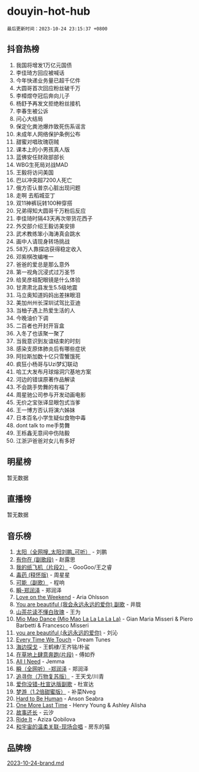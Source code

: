 # douyin-hot-hub

`最后更新时间：2023-10-24 23:15:37 +0800`

## 抖音热榜

1. 我国将增发1万亿元国债
1. 李佳琦方回应被喊话
1. 今年快递业务量已超千亿件
1. 大圆哥首次回应粉丝破千万
1. 李樟煜夺冠后奔向儿子
1. 杨舒予再发文拒绝粉丝接机
1. 李春生被公诉
1. 问心大结局
1. 保定化粪池爆炸致死伤系谣言
1. 未成年人网络保护条例公布
1. 甜蜜对唱玫瑰窃贼
1. 课本上的小男孩真人版
1. 蓝佛安任财政部部长
1. WBG生死局对战MAD
1. 王毅将访问美国
1. 巴以冲突超7200人死亡
1. 俄方否认普京心脏出现问题
1. 走啊 去稻城亚丁
1. 双11神裤玩转100种穿搭
1. 兄弟得知大圆哥千万粉后反应
1. 李佳琦时隔43天再次带货花西子
1. 外交部介绍王毅访美安排
1. 武术教练笨小海涛真会跳水
1. 画中人请现身转场挑战
1. 58万人靠探店获得稳定收入
1. 邓紫棋改编唯一
1. 爸爸的爱总是那么意外
1. 第一视角沉浸式过万圣节
1. 给吴彦祖配眼镜是什么体验
1. 甘肃肃北县发生5.5级地震
1. 马立奥知道妈妈出差抹眼泪
1. 美加州州长深圳试驾比亚迪
1. 当柚子遇上热爱生活的人
1. 今晚油价下调
1. 二百者也开封开盲盒
1. 入冬了也该聚一聚了
1. 当我意识到友谊结束的时刻
1. 感染支原体肺炎后有哪些症状
1. 阿拉斯加数十亿只雪蟹饿死
1. 疯狂小杨哥与Uzi梦幻联动
1. 哈工大发布月球熔洞穴基地方案
1. 河边的错误原著作品解读
1. 不会跳手势舞的有福了
1. 周星驰公司参与开发动画电影
1. 无价之宝张译显眼包式当爹
1. 王一博方否认将演六姊妹
1. 日本百名小学生疑似食物中毒
1. dont talk to me手势舞
1. 王栎鑫无意间中伤陆毅
1. 江浙沪爸爸对女儿有多好

## 明星榜

暂无数据

## 直播榜

暂无数据

## 音乐榜

1. [太阳（全网搜_太阳刘鹏_可听）](https://sf6-cdn-tos.douyinstatic.com/obj/tos-cn-ve-2774/ogWbyIQnlBFImVbeDocRdCIYtBHlbJXgfZMvgz) - 刘鹏
1. [有你在 (副歌段)](https://sf6-cdn-tos.douyinstatic.com/obj/tos-cn-ve-2774/o8zImmNsI8B0yfAW5FKAB1oBhkMAlIrwsZEi1V) - 赵露思
1. [我的纸飞机（片段2）](https://sf6-cdn-tos.douyinstatic.com/obj/tos-cn-ve-2774/oM2ZrKcg2CD5AeRB2gkeXOFB1IxAGJdZPazYHf) - GooGoo/王之睿
1. [毒药 (释怀版)](https://sf6-cdn-tos.douyinstatic.com/obj/tos-cn-ve-2774/oYILMEAzspdZBIzy4frJNB8ZHPHWAhiwowd4Ad) - 周星星
1. [可能（副歌）](https://sf3-cdn-tos.douyinstatic.com/obj/tos-cn-ve-2774/cde1731888894259b333569393c2fb51) - 程响
1. [瞬-郑润泽](https://sf6-cdn-tos.douyinstatic.com/obj/tos-cn-ve-2774/oYXHIohzvbNAzBhHgyksWpRM4bfkDsBdBDAynw) - 郑润泽
1. [Love on the Weekend](https://sf6-cdn-tos.douyinstatic.com/obj/tos-cn-ve-2774/o4tVQen5ZtBZEMlD1CDIepBC2OigkU1KQkb1vd) - Aria Ohlsson
1. [You are beautiful (我会永远永远的爱你) 副歌](https://sf3-cdn-tos.douyinstatic.com/obj/tos-cn-ve-2774/o4NlnjbBAIAhg5wOCWzJoyMzkIqGxYsR7f3W4Q) - 井胧
1. [山茶花读不懂白玫瑰](https://sf6-cdn-tos.douyinstatic.com/obj/tos-cn-ve-2774/osfn8B7DktrRHEPJgPCfDbw7QDQEkwC16BxZg9) - 王为
1. [Mio Mao Dance (Mio Mao La La La La La)](https://sf6-cdn-tos.douyinstatic.com/obj/tos-cn-ve-2774/owhJZ1sWIABNvU3gOxlwztm0oAfMK58zHXT8GM) - Gian Maria Misseri & Piero Barbetti & Francesco Misseri
1. [you are beautiful (永远永远的爱你)](https://sf6-cdn-tos.douyinstatic.com/obj/tos-cn-ve-2774/7f5e088a940e42b487e76fd10d0ffcfd) - 刘沁
1. [Every Time We Touch](https://sf3-cdn-tos.douyinstatic.com/obj/tos-cn-ve-2774/ogN6lUKQeBBfEVhIOMikG1CcJjugxk1tztZyhP) - Dream Tunes
1. [海边探戈](https://sf6-cdn-tos.douyinstatic.com/obj/tos-cn-ve-2774/os9gE0VQCGqt6VQkZDyBBYvfSDY0QFe3vVmubn) - 王鹤棣/王齐铭/朴鲨
1. [在草地上肆意奔跑(片段)](https://sf6-cdn-tos.douyinstatic.com/obj/tos-cn-ve-2774/8831d494742f45dabdfa8adb8b817259) - 傅如乔
1. [All I Need](https://sf3-cdn-tos.douyinstatic.com/obj/tos-cn-ve-2774/e8b55ca1d1fa4f90a60c22b8ece170ac) - Jemma
1. [瞬（全网听）-郑润泽](https://sf6-cdn-tos.douyinstatic.com/obj/tos-cn-ve-2774/o4Vb9eJZClCZTnRQYy0BRSeHGrDtrkrQgIBvQt) - 郑润泽
1. [追寻你（万物复苏版）](https://sf6-cdn-tos.douyinstatic.com/obj/tos-cn-ve-2774/oYeAZJsbjIDit9APmBg8u6uDUQnHmoCf3gbo74) - 王天戈/川青
1. [爱你没错-杜宣达版副歌](https://sf6-cdn-tos.douyinstatic.com/obj/tos-cn-ve-2774/oUm8ctBZQfZQ4jUNWbseSYV0lZDsWn6LCODgCB) - 杜宣达
1. [梦游（1.2倍甜蜜版）](https://sf6-cdn-tos.douyinstatic.com/obj/tos-cn-ve-2774/o4gyAUm8hwufoEABmwVIiQtHsFuGzAEEWtNMzo) - 补菜Nveg
1. [Hard to Be Human](https://sf6-cdn-tos.douyinstatic.com/obj/tos-cn-ve-2774/oQItaej4rB1rBfnJUbKPlQOgDWvSUWRy814CZl) - Anson Seabra
1. [One More Last Time](https://sf3-cdn-tos.douyinstatic.com/obj/tos-cn-ve-2774/oAzTlo0LUAdCAIhjktsKWcLAEUKmZwGcOoB1fy) - Henry Young & Ashley Alisha
1. [故事还长](https://sf3-cdn-tos.douyinstatic.com/obj/tos-cn-ve-2774/30a26758c8594f0ab81ac675c33ee2c5) - 云汐
1. [Ride It](https://sf3-cdn-tos.douyinstatic.com/obj/tos-cn-ve-2774/oMZDIYec6eQynQyWBQnCM11DZzkgnBPtBpD4bi) - Aziza Qobilova
1. [和宇宙的温柔关联-现场合唱](https://sf6-cdn-tos.douyinstatic.com/obj/tos-cn-ve-2774/o0hONGDYQBgk0e5bqDeQOonVmncA6tC2nBwZLT) - 房东的猫

## 品牌榜

[2023-10-24-brand.md](2023-10-24-brand.md)
